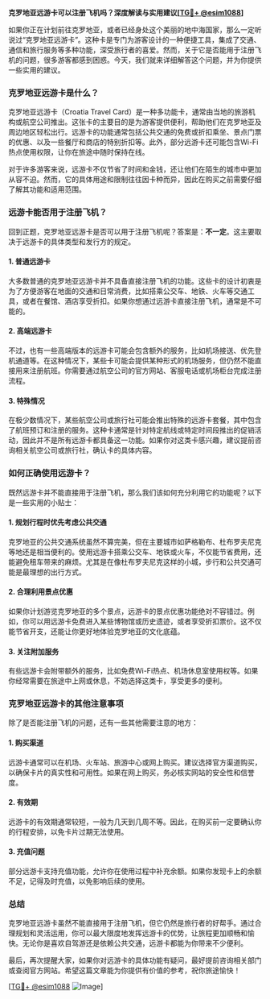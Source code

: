 **克罗地亚远游卡可以注册飞机吗？深度解读与实用建议[[TG💪+ @esim1088](https://t.me/s/esim1088)]**

如果你正在计划前往克罗地亚，或者已经身处这个美丽的地中海国家，那么一定听说过“克罗地亚远游卡”。这种卡是专门为游客设计的一种便捷工具，集成了交通、通信和旅行服务等多种功能，深受旅行者的喜爱。然而，关于它是否能用于注册飞机的问题，很多游客都感到困惑。今天，我们就来详细解答这个问题，并为你提供一些实用的建议。

### 克罗地亚远游卡是什么？

克罗地亚远游卡（Croatia Travel Card）是一种多功能卡，通常由当地的旅游机构或航空公司推出。这张卡的主要目的是为游客提供便利，帮助他们在克罗地亚及周边地区轻松出行。远游卡的功能通常包括公共交通的免费或折扣乘坐、景点门票的优惠、以及一些餐厅和商店的特别折扣等。此外，部分远游卡还可能包含Wi-Fi热点使用权限，让你在旅途中随时保持在线。

对于许多游客来说，远游卡不仅节省了时间和金钱，还让他们在陌生的城市中更加从容不迫。然而，它的具体用途和限制往往因卡种而异，因此在购买之前需要仔细了解其功能和适用范围。

### 远游卡能否用于注册飞机？

回到正题，克罗地亚远游卡是否可以用于注册飞机呢？答案是：**不一定**。这主要取决于远游卡的具体类型和发行方的规定。

#### 1. **普通远游卡**
大多数普通的克罗地亚远游卡并不具备直接注册飞机的功能。这些卡的设计初衷是为了方便游客在地面的交通和日常消费，比如搭乘公交车、地铁、火车等交通工具，或者在餐馆、酒店享受折扣。如果你想通过远游卡直接注册飞机，通常是不可能的。

#### 2. **高端远游卡**
不过，也有一些高端版本的远游卡可能会包含额外的服务，比如机场接送、优先登机通道等。在这种情况下，某些卡可能会提供某种形式的机场服务，但仍然不能直接用来注册航班。你需要通过航空公司的官方网站、客服电话或机场柜台完成注册流程。

#### 3. **特殊情况**
在极少数情况下，某些航空公司或旅行社可能会推出特殊的远游卡套餐，其中包含了航班预订和注册的服务。这种卡通常是针对特定航线或特定时间段推出的促销活动，因此并不是所有远游卡都具备这一功能。如果你对这类卡感兴趣，建议提前咨询相关航空公司或旅行社，确认卡的具体内容。

### 如何正确使用远游卡？

既然远游卡并不能直接用于注册飞机，那么我们该如何充分利用它的功能呢？以下是一些实用的小贴士：

#### 1. **规划行程时优先考虑公共交通**
克罗地亚的公共交通系统虽然不算完美，但在主要城市如萨格勒布、杜布罗夫尼克等地还是相当便利的。使用远游卡搭乘公交车、地铁或火车，不仅能节省费用，还能避免租车带来的麻烦。尤其是在像杜布罗夫尼克这样的小城，步行和公共交通可能是最理想的出行方式。

#### 2. **合理利用景点优惠**
如果你计划游览克罗地亚的多个景点，远游卡的景点优惠功能绝对不容错过。例如，你可以用远游卡免费进入某些博物馆或历史遗迹，或者享受折扣票价。这不仅能节省开支，还能让你更好地体验克罗地亚的文化底蕴。

#### 3. **关注附加服务**
有些远游卡会附带额外的服务，比如免费Wi-Fi热点、机场休息室使用权等。如果你经常需要在旅途中上网或休息，不妨选择这类卡，享受更多的便利。

### 克罗地亚远游卡的其他注意事项

除了是否能注册飞机的问题，还有一些其他需要注意的地方：

#### 1. **购买渠道**
远游卡通常可以在机场、火车站、旅游中心或网上购买。建议选择官方渠道购买，以确保卡片的真实性和可用性。如果在网上购买，务必核实网站的安全性和信誉度。

#### 2. **有效期**
远游卡的有效期通常较短，一般为几天到几周不等。因此，在购买前一定要确认你的行程安排，以免卡片过期无法使用。

#### 3. **充值问题**
部分远游卡支持充值功能，允许你在使用过程中补充余额。如果你发现卡上的余额不足，记得及时充值，以免影响后续的使用。

### 总结

克罗地亚远游卡虽然不能直接用于注册飞机，但它仍然是旅行者的好帮手。通过合理规划和灵活运用，你可以最大限度地发挥远游卡的优势，让旅程更加顺畅和愉快。无论你是喜欢自驾游还是依赖公共交通，远游卡都能为你带来不少便利。

最后，再次提醒大家，如果你对远游卡的具体功能有疑问，最好提前咨询相关部门或查阅官方网站。希望这篇文章能为你提供有价值的参考，祝你旅途愉快！

[[TG💪+ @esim1088](https://t.me/s/esim1088) ![Image](https://i.postimg.cc/4NQfJmqS/Snipaste-2025-05-13-00-14-12.png)]